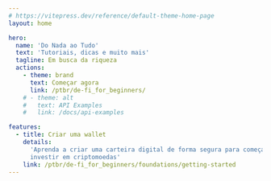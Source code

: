 ```yaml
---
# https://vitepress.dev/reference/default-theme-home-page
layout: home

hero:
  name: 'Do Nada ao Tudo'
  text: 'Tutoriais, dicas e muito mais'
  tagline: Em busca da riqueza
  actions:
    - theme: brand
      text: Começar agora
      link: /ptbr/de-fi_for_beginners/
    # - theme: alt
    #   text: API Examples
    #   link: /docs/api-examples

features:
  - title: Criar uma wallet
    details:
      'Aprenda a criar uma carteira digital de forma segura para começar a
      investir em criptomoedas'
    link: /ptbr/de-fi_for_beginners/foundations/getting-started
---
```

